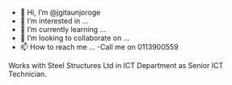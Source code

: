 - 👋 Hi, I’m @jgitaunjoroge
- 👀 I’m interested in ...
- 🌱 I’m currently learning ...
- 💞️ I’m looking to collaborate on ...
- 📫 How to reach me ...
-Call me on 0113900559

Works with Steel Structures Ltd in ICT Department as Senior ICT Technician.
<!---
jgitaunjoroge/jgitaunjoroge is a ✨ special ✨ repository because its `README.md` (this file) appears on your GitHub profile.
You can click the Preview link to take a look at your changes.
--->
